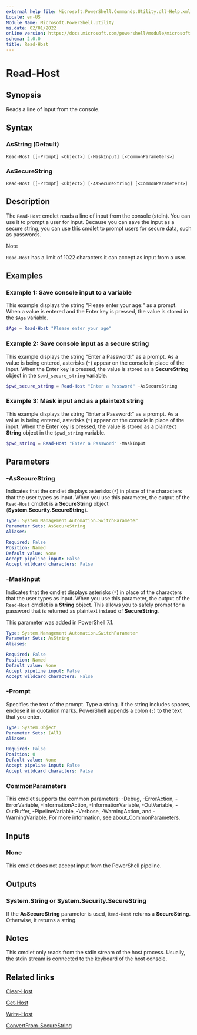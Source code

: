 ```yaml
---
external help file: Microsoft.PowerShell.Commands.Utility.dll-Help.xml
Locale: en-US
Module Name: Microsoft.PowerShell.Utility
ms.date: 02/01/2022
online version: https://docs.microsoft.com/powershell/module/microsoft.powershell.utility/read-host?view=powershell-7.1&WT.mc_id=ps-gethelp
schema: 2.0.0
title: Read-Host
---
```

# Read-Host

## Synopsis
Reads a line of input from the console.

## Syntax

### AsString (Default)

```
Read-Host [[-Prompt] <Object>] [-MaskInput] [<CommonParameters>]
```

### AsSecureString

```
Read-Host [[-Prompt] <Object>] [-AsSecureString] [<CommonParameters>]
```

## Description

The `Read-Host` cmdlet reads a line of input from the console (stdin). You can use it to prompt a
user for input. Because you can save the input as a secure string, you can use this cmdlet to prompt
users for secure data, such as passwords.

> [!NOTE]
> `Read-Host` has a limit of 1022 characters it can accept as input from a user.

## Examples

### Example 1: Save console input to a variable

This example displays the string "Please enter your age:" as a prompt. When a value is entered and
the Enter key is pressed, the value is stored in the `$Age` variable.

```powershell
$Age = Read-Host "Please enter your age"
```

### Example 2: Save console input as a secure string

This example displays the string "Enter a Password:" as a prompt. As a value is being entered,
asterisks (`*`) appear on the console in place of the input. When the Enter key is pressed, the
value is stored as a **SecureString** object in the `$pwd_secure_string` variable.

```powershell
$pwd_secure_string = Read-Host "Enter a Password" -AsSecureString
```

### Example 3: Mask input and as a plaintext string

This example displays the string "Enter a Password:" as a prompt. As a value is being entered,
asterisks (`*`) appear on the console in place of the input. When the Enter key is pressed, the
value is stored as a plaintext **String** object in the `$pwd_string` variable.

```powershell
$pwd_string = Read-Host "Enter a Password" -MaskInput
```

## Parameters

### -AsSecureString

Indicates that the cmdlet displays asterisks (`*`) in place of the characters that the user types as
input. When you use this parameter, the output of the `Read-Host` cmdlet is a **SecureString**
object (**System.Security.SecureString**).

```yaml
Type: System.Management.Automation.SwitchParameter
Parameter Sets: AsSecureString
Aliases:

Required: False
Position: Named
Default value: None
Accept pipeline input: False
Accept wildcard characters: False
```

### -MaskInput

Indicates that the cmdlet displays asterisks (`*`) in place of the characters that the user types as
input. When you use this parameter, the output of the `Read-Host` cmdlet is a **String** object.
This allows you to safely prompt for a password that is returned as plaintext instead of
**SecureString**.

This parameter was added in PowerShell 7.1.

```yaml
Type: System.Management.Automation.SwitchParameter
Parameter Sets: AsString
Aliases:

Required: False
Position: Named
Default value: None
Accept pipeline input: False
Accept wildcard characters: False
```

### -Prompt

Specifies the text of the prompt. Type a string. If the string includes spaces, enclose it in
quotation marks. PowerShell appends a colon (`:`) to the text that you enter.

```yaml
Type: System.Object
Parameter Sets: (All)
Aliases:

Required: False
Position: 0
Default value: None
Accept pipeline input: False
Accept wildcard characters: False
```

### CommonParameters

This cmdlet supports the common parameters: -Debug, -ErrorAction, -ErrorVariable,
-InformationAction, -InformationVariable, -OutVariable, -OutBuffer, -PipelineVariable, -Verbose,
-WarningAction, and -WarningVariable. For more information, see
[about_CommonParameters](https://go.microsoft.com/fwlink/?LinkID=113216).

## Inputs

### None

This cmdlet does not accept input from the PowerShell pipeline.

## Outputs

### System.String or System.Security.SecureString

If the **AsSecureString** parameter is used, `Read-Host` returns a **SecureString**. Otherwise, it
returns a string.

## Notes

This cmdlet only reads from the stdin stream of the host process. Usually, the stdin stream is
connected to the keyboard of the host console.

## Related links

[Clear-Host](../microsoft.powershell.core/clear-host.md)

[Get-Host](Get-Host.md)

[Write-Host](Write-Host.md)

[ConvertFrom-SecureString](../Microsoft.PowerShell.Security/ConvertFrom-SecureString.md)

